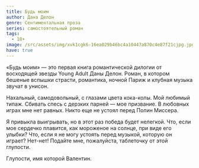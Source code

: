 ```yaml
---
title: Будь моим
author: Дана Делон
genre: Сентиментальная проза
series: самостоятельный роман
tags:
  - 18+
image: /src/assets/img/xvk1cgk6-16ea029b46bc4a10447a870c4e87f21cjpg.jpg
have: true
---
```

«Будь моим» — это первая книга романтической дилогии от восходящей звезды Young Adult Даны Делон. Роман, в котором бешеные вспышки страсти, романтика, ночной Париж и клубная музыка звучат в унисон.

Нахальный, самодовольный, с глазами цвета кока-колы. Мой любимый типаж. Сбивать спесь с дерзких парней — мое призвание. В любовных играх мне нет равных. Никто еще не устоял перед Полин Миссера.

Я привыкла выигрывать, но в этот раз победа будет нелегкой. Что, если мое сердечко плавится, как мороженое на солнце, при виде его улыбки? Что, если я не могу устоять перед музыкой, которую он играет? Нет-нет! Подайте мне, пожалуйста, таблеточку от этой глупости.

Глупости, имя которой Валентин.
